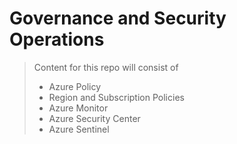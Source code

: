 # Governance and Security Operations
> Content for this repo will consist of
> - Azure Policy
> - Region and Subscription Policies
> - Azure Monitor
> - Azure Security Center
> - Azure Sentinel

